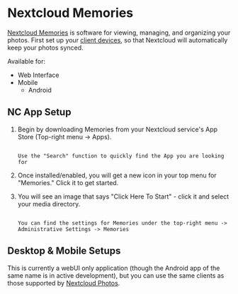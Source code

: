 # Nextcloud Memories

[Nextcloud Memories](https://apps.nextcloud.com/apps/memories) is software for viewing, managing, and organizing your photos.  First set up your [client devices](/service-guides/nextcloud/nextcloud-setup/), so that Nextcloud will automatically keep your photos synced.

Available for:

- Web Interface
- Mobile
    - Android

## NC App Setup

1. Begin by downloading Memories from your Nextcloud service's App Store (Top-right menu -> Apps).

    ```admonish tip

    Use the "Search" function to quickly find the App you are looking for

    ```

1. Once installed/enabled, you will get a new icon in your top menu for "Memories."  Click it to get started.

1. You will see an image that says "Click Here To Start" - click it and select your media directory.  

    ```admonish tip

    You can find the settings for Memories under the top-right menu -> Administrative Settings -> Memories

    ```

## Desktop & Mobile Setups

This is currently a webUI only application (though the Android app of the same name is in active development), but you can use the same clients as those supported by [Nextcloud Photos](nextcloud-photos.md).
